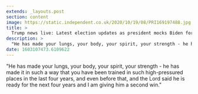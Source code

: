 ```yaml
--- 
extends: _layouts.post 
section: content 
image: https://static.independent.co.uk/2020/10/19/08/PRI169197488.jpg 
title: > 
  Trump news live: Latest election updates as president mocks Biden for listening to scientists 
description: > 
  "He has made your lungs, your body, your spirit, your strength - he has made it in such a way that you have been trained in such high-pressured places in the last four years, and even before that, and the Lord said he is ready for the next four years and I am giving him a second win." 
date: 1603107473.6109622 
--- 
```

<div><p>"He has made your lungs, your body, your spirit, your strength - he has made it in such a way that you have been trained in such high-pressured places in the last four years, and even before that, and the Lord said he is ready for the next four years and I am giving him a second win."</p></div>